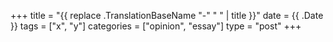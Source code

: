 +++
title = "{{ replace .TranslationBaseName "-" " " | title }}"
date = {{ .Date }}
tags = ["x", "y"]
categories = ["opinion", "essay"]
type = "post"
+++
